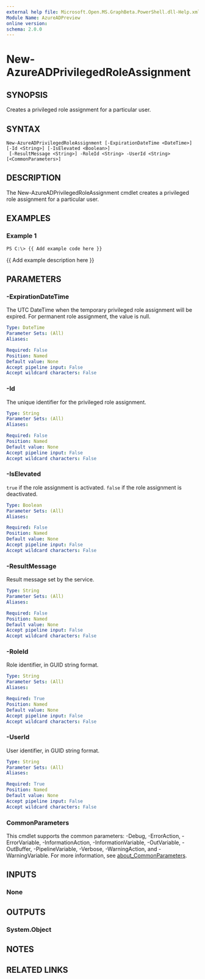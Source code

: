 ```yaml
---
external help file: Microsoft.Open.MS.GraphBeta.PowerShell.dll-Help.xml
Module Name: AzureADPreview
online version:
schema: 2.0.0
---
```


# New-AzureADPrivilegedRoleAssignment

## SYNOPSIS
Creates a privileged role assignment for a particular user.

## SYNTAX

```
New-AzureADPrivilegedRoleAssignment [-ExpirationDateTime <DateTime>] [-Id <String>] [-IsElevated <Boolean>]
 [-ResultMessage <String>] -RoleId <String> -UserId <String> [<CommonParameters>]
```

## DESCRIPTION
The New-AzureADPrivilegedRoleAssignment cmdlet creates a privileged role assignment for a particular user.

## EXAMPLES

### Example 1
```
PS C:\> {{ Add example code here }}
```

{{ Add example description here }}

## PARAMETERS

### -ExpirationDateTime
The UTC DateTime when the temporary privileged role assignment will be expired. For permanent role assignment, the value is null.

```yaml
Type: DateTime
Parameter Sets: (All)
Aliases:

Required: False
Position: Named
Default value: None
Accept pipeline input: False
Accept wildcard characters: False
```

### -Id
The unique identifier for the privileged role assignment.

```yaml
Type: String
Parameter Sets: (All)
Aliases:

Required: False
Position: Named
Default value: None
Accept pipeline input: False
Accept wildcard characters: False
```

### -IsElevated
`true` if the role assignment is activated. `false` if the role assignment is deactivated.

```yaml
Type: Boolean
Parameter Sets: (All)
Aliases:

Required: False
Position: Named
Default value: None
Accept pipeline input: False
Accept wildcard characters: False
```

### -ResultMessage
Result message set by the service.

```yaml
Type: String
Parameter Sets: (All)
Aliases:

Required: False
Position: Named
Default value: None
Accept pipeline input: False
Accept wildcard characters: False
```

### -RoleId
Role identifier, in GUID string format.

```yaml
Type: String
Parameter Sets: (All)
Aliases:

Required: True
Position: Named
Default value: None
Accept pipeline input: False
Accept wildcard characters: False
```

### -UserId
User identifier, in GUID string format.

```yaml
Type: String
Parameter Sets: (All)
Aliases:

Required: True
Position: Named
Default value: None
Accept pipeline input: False
Accept wildcard characters: False
```

### CommonParameters
This cmdlet supports the common parameters: -Debug, -ErrorAction, -ErrorVariable, -InformationAction, -InformationVariable, -OutVariable, -OutBuffer, -PipelineVariable, -Verbose, -WarningAction, and -WarningVariable. For more information, see [about_CommonParameters](http://go.microsoft.com/fwlink/?LinkID=113216).

## INPUTS

### None
## OUTPUTS

### System.Object
## NOTES

## RELATED LINKS
